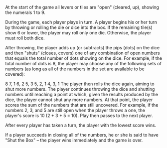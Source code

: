At the start of the game all levers or tiles are "open" (cleared, up), showing the numerals 1 to 9.

During the game, each player plays in turn. A player begins his or her turn by throwing or rolling the die or dice into the box. If the remaining tile(s) show 6 or lower, the player may roll only one die. Otherwise, the player must roll both dice.

After throwing, the player adds up (or subtracts) the pips (dots) on the dice and then "shuts" (closes, covers) one of any combination of open numbers that equals the total number of dots showing on the dice. For example, if the total number of dots is 8, the player may choose any of the following sets of numbers (as long as all of the numbers in the set are available to be covered):

8
7, 1
6, 2
5, 3
5, 2, 1
4, 3, 1
The player then rolls the dice again, aiming to shut more numbers. The player continues throwing the dice and shutting numbers until reaching a point at which, given the results produced by the dice, the player cannot shut any more numbers. At that point, the player scores the sum of the numbers that are still uncovered. For example, if the numbers 2, 3, and 5 are still open when the player throws a one, the player's score is 10 (2 + 3 + 5 = 10). Play then passes to the next player.

After every player has taken a turn, the player with the lowest score wins.

If a player succeeds in closing all of the numbers, he or she is said to have "Shut the Box" – the player wins immediately and the game is over.